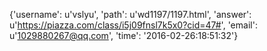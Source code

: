 {'username': u'vslyu', 'path': u'wd1197/1197.html', 'answer': u'https://piazza.com/class/i5j09fnsl7k5x0?cid=47#', 'email': u'1029880267@qq.com', 'time': '2016-02-26:18:51:32'}